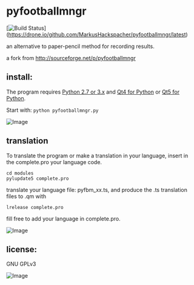 pyfootballmngr
==============

[![Build Status](https://drone.io/github.com/MarkusHackspacher/pyfootballmngr/status.png)]
(https://drone.io/github.com/MarkusHackspacher/pyfootballmngr/latest)

an alternative to paper-pencil method for recording results.

a fork from http://sourceforge.net/p/pyfootballmngr

install:
--------

The program requires [Python 2.7 or 3.x](http://www.python.org/download/) 
and [Qt4 for Python](http://www.riverbankcomputing.com/software/pyqt/download)
or [Qt5 for Python](http://www.riverbankcomputing.com/software/pyqt/download5).

Start with:
```python pyfootballmngr.py```

![Image](misc/pyfootballmngr_en.png "pyfootballmngr screenshot.")

translation
-----------

To translate the program or make a translation in your language,
insert in the complete.pro your language code.

```
cd modules
pylupdate5 complete.pro
```

translate your language file: pyfbm_xx.ts, and produce the .ts translation files to .qm with

```
lrelease complete.pro
```

fill free to add your language in complete.pro.

![Image](misc/pyfbm_updatematch_en.png "pyfootballmngr updatematch screenshot.")

license: 
--------

GNU GPLv3

![Image](misc/pyfootballmngr.png "pyfootballmngr Qt4 screenshot.")

